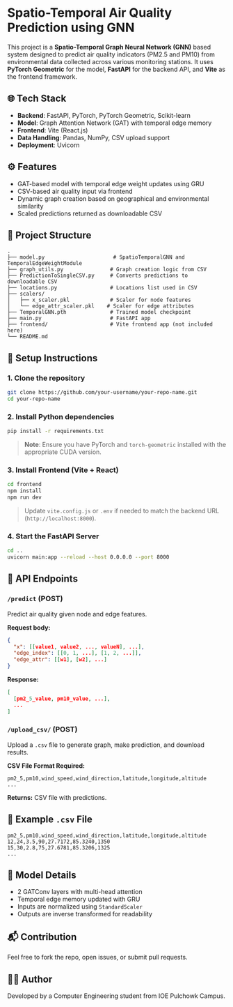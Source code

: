 
# Spatio-Temporal Air Quality Prediction using GNN

This project is a **Spatio-Temporal Graph Neural Network (GNN)** based system designed to predict air quality indicators (PM2.5 and PM10) from environmental data collected across various monitoring stations. It uses **PyTorch Geometric** for the model, **FastAPI** for the backend API, and **Vite** as the frontend framework.

## 🌐 Tech Stack

- **Backend**: FastAPI, PyTorch, PyTorch Geometric, Scikit-learn
- **Model**: Graph Attention Network (GAT) with temporal edge memory
- **Frontend**: Vite (React.js)
- **Data Handling**: Pandas, NumPy, CSV upload support
- **Deployment**: Uvicorn

## ⚙️ Features

- GAT-based model with temporal edge weight updates using GRU
- CSV-based air quality input via frontend
- Dynamic graph creation based on geographical and environmental similarity
- Scaled predictions returned as downloadable CSV

## 📁 Project Structure

```
.
├── model.py                      # SpatioTemporalGNN and TemporalEdgeWeightModule
├── graph_utils.py               # Graph creation logic from CSV
├── PredictionToSingleCSV.py     # Converts predictions to downloadable CSV
├── locations.py                 # Locations list used in CSV
├── scalers/
│   ├── x_scaler.pkl             # Scaler for node features
│   └── edge_attr_scaler.pkl    # Scaler for edge attributes
├── TemporalGNN.pth              # Trained model checkpoint
├── main.py                      # FastAPI app
├── frontend/                    # Vite frontend app (not included here)
└── README.md
```

## 🚀 Setup Instructions

### 1. Clone the repository

```bash
git clone https://github.com/your-username/your-repo-name.git
cd your-repo-name
```

### 2. Install Python dependencies

```bash
pip install -r requirements.txt
```

> **Note**: Ensure you have PyTorch and `torch-geometric` installed with the appropriate CUDA version.

### 3. Install Frontend (Vite + React)

```bash
cd frontend
npm install
npm run dev
```

> Update `vite.config.js` or `.env` if needed to match the backend URL (`http://localhost:8000`).

### 4. Start the FastAPI Server

```bash
cd ..
uvicorn main:app --reload --host 0.0.0.0 --port 8000
```

## 🔌 API Endpoints

### `/predict` (POST)
Predict air quality given node and edge features.

**Request body:**
```json
{
  "x": [[value1, value2, ..., valueN], ...],
  "edge_index": [[0, 1, ...], [1, 2, ...]],
  "edge_attr": [[w1], [w2], ...]
}
```

**Response:**
```json
[
  [pm2_5_value, pm10_value, ...],
  ...
]
```

### `/upload_csv/` (POST)
Upload a `.csv` file to generate graph, make prediction, and download results.

**CSV File Format Required:**
```csv
pm2_5,pm10,wind_speed,wind_direction,latitude,longitude,altitude
...
```

**Returns:** CSV file with predictions.

## 📄 Example `.csv` File

```csv
pm2_5,pm10,wind_speed,wind_direction,latitude,longitude,altitude
12,24,3.5,90,27.7172,85.3240,1350
15,30,2.8,75,27.6781,85.3206,1325
...
```

## 🧠 Model Details

- 2 GATConv layers with multi-head attention
- Temporal edge memory updated with GRU
- Inputs are normalized using `StandardScaler`
- Outputs are inverse transformed for readability

## 📬 Contribution

Feel free to fork the repo, open issues, or submit pull requests.


## 🙋‍♂️ Author

Developed by a Computer Engineering student from IOE Pulchowk Campus.
